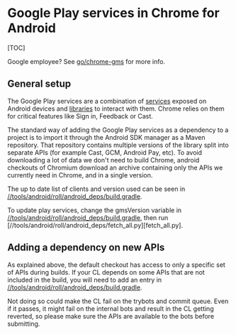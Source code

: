 # Google Play services in Chrome for Android

[TOC]

Google employee? See [go/chrome-gms](https://goto.google.com/chrome-gms) for
more info.

## General setup

The Google Play services are a combination of [services][play_store] exposed on
Android devices and [libraries][dev_doc] to interact with them. Chrome relies
on them for critical features like Sign in, Feedback or Cast.

The standard way of adding the Google Play services as a dependency to a project
is to import it through the Android SDK manager as a Maven repository. That
repository contains multiple versions of the library split into separate APIs
(for example Cast, GCM, Android Pay, etc). To avoid downloading a lot of data we
don't need to build Chrome, android checkouts of Chromium download an archive
containing only the APIs we currently need in Chrome, and in a single version.

The up to date list of clients and version used can be seen in
[//tools/android/roll/android_deps/build.gradle][build.gradle].

To update play services, change the gmsVersion variable in
[//tools/android/roll/android_deps/build.gradle][build.gradle], then run
[//tools/android/roll/android_deps/fetch_all.py][fetch_all.py].

[play_store]: https://play.google.com/store/apps/details?id=com.google.android.gms
[dev_doc]: https://developers.google.com/android/guides/overview
[build.gradle]: ../tools/android/roll/android_deps/build.gradle

## Adding a dependency on new APIs

As explained above, the default checkout has access to only a specific set of
APIs during builds. If your CL depends on some APIs that are not included in the
build, you will need to add an entry in
[//tools/android/roll/android_deps/build.gradle][build.gradle].

Not doing so could make the CL fail on the trybots and commit queue. Even if it
passes, it might fail on the internal bots and result in the CL getting
reverted, so please make sure the APIs are available to the bots before
submitting.

[bug_link]:https://bugs.chromium.org/p/chromium/issues/entry?labels=Restrict-View-Google,pri-1,Hotlist-GooglePlayServices&owner=agrieve@chromium.org&os=Android
